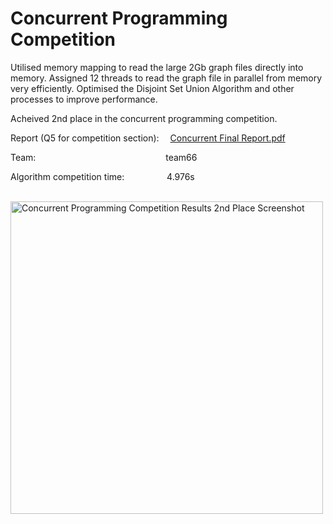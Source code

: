 # Concurrent Programming Competition

Utilised memory mapping to read the large 2Gb graph files directly into memory. Assigned 12 threads to read the graph file in parallel from memory very efficiently. Optimised the Disjoint Set Union Algorithm and other processes to improve performance.

Acheived 2nd place in the concurrent programming competition. 

Report (Q5 for competition section): &emsp;[Concurrent Final Report.pdf](https://github.com/sam-ross/QUB-CSC-Concurrent-Programming/files/11303524/Concurrent.Final.Report.pdf)


Team: &emsp;&emsp;&emsp;&emsp;&emsp;&emsp;&emsp;&emsp;&emsp;&emsp;&emsp;&emsp;&emsp;&emsp;&nbsp; team66

Algorithm competition time: &emsp;&emsp;&emsp;&emsp;&nbsp; 4.976s



</br>

<img src="https://user-images.githubusercontent.com/67061245/233836418-1f508256-9855-4c55-a3c1-5fcdda0e85c2.png" data-canonical-src="https://gyazo.com/eb5c5741b6a9a16c692170a41a49c858.png" width="500" alt="Concurrent Programming Competition Results 2nd Place Screenshot"/>
